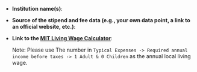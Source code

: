 - **Institution name(s)**: 

- **Source of the stipend and fee data (e.g., your own data point, a link to an official website, etc.)**: 

- **Link to the [MIT Living Wage Calculator](http://livingwage.mit.edu/)**: 
  
  Note: Please use The number in `Typical Expenses -> Required annual income before taxes -> 1 Adult & 0 Children` as the annual local living wage.